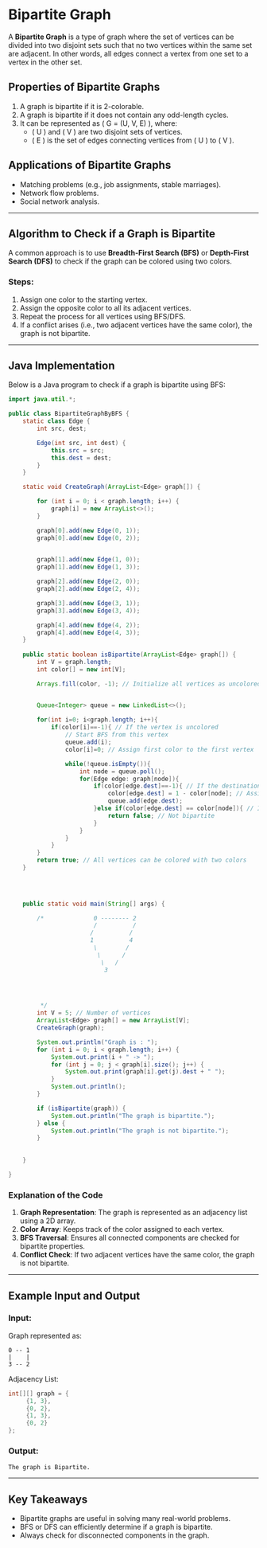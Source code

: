 
# Bipartite Graph

A **Bipartite Graph** is a type of graph where the set of vertices can be divided into two disjoint sets such that no two vertices within the same set are adjacent. In other words, all edges connect a vertex from one set to a vertex in the other set.

## Properties of Bipartite Graphs
1. A graph is bipartite if it is 2-colorable.
2. A graph is bipartite if it does not contain any odd-length cycles.
3. It can be represented as \( G = (U, V, E) \), where:
    - \( U \) and \( V \) are two disjoint sets of vertices.
    - \( E \) is the set of edges connecting vertices from \( U \) to \( V \).

## Applications of Bipartite Graphs
- Matching problems (e.g., job assignments, stable marriages).
- Network flow problems.
- Social network analysis.

---

## Algorithm to Check if a Graph is Bipartite
A common approach is to use **Breadth-First Search (BFS)** or **Depth-First Search (DFS)** to check if the graph can be colored using two colors.

### Steps:
1. Assign one color to the starting vertex.
2. Assign the opposite color to all its adjacent vertices.
3. Repeat the process for all vertices using BFS/DFS.
4. If a conflict arises (i.e., two adjacent vertices have the same color), the graph is not bipartite.

---

## Java Implementation

Below is a Java program to check if a graph is bipartite using BFS:

```java
import java.util.*;

public class BipartiteGraphByBFS {
    static class Edge {
        int src, dest;

        Edge(int src, int dest) {
            this.src = src;
            this.dest = dest;
        }
    }

    static void CreateGraph(ArrayList<Edge> graph[]) {

        for (int i = 0; i < graph.length; i++) {
            graph[i] = new ArrayList<>();
        }

        graph[0].add(new Edge(0, 1));
        graph[0].add(new Edge(0, 2));
        

        graph[1].add(new Edge(1, 0));
        graph[1].add(new Edge(1, 3));

        graph[2].add(new Edge(2, 0));
        graph[2].add(new Edge(2, 4));

        graph[3].add(new Edge(3, 1));
        graph[3].add(new Edge(3, 4));

        graph[4].add(new Edge(4, 2));
        graph[4].add(new Edge(4, 3));
    }
    
    public static boolean isBipartite(ArrayList<Edge> graph[]) {
        int V = graph.length;
        int color[] = new int[V];

        Arrays.fill(color, -1); // Initialize all vertices as uncolored (-1)


        Queue<Integer> queue = new LinkedList<>();
         
        for(int i=0; i<graph.length; i++){
            if(color[i]==-1){ // If the vertex is uncolored
                // Start BFS from this vertex
                queue.add(i);
                color[i]=0; // Assign first color to the first vertex

                while(!queue.isEmpty()){
                    int node = queue.poll();
                    for(Edge edge: graph[node]){
                        if(color[edge.dest]==-1){ // If the destination vertex is uncolored
                            color[edge.dest] = 1 - color[node]; // Assign opposite color
                            queue.add(edge.dest);
                        }else if(color[edge.dest] == color[node]){ // If the destination vertex has the same color as the current vertex
                            return false; // Not bipartite
                        }
                    }
                }
            }
        }
        return true; // All vertices can be colored with two colors
    }
    

     

    public static void main(String[] args) {

        /*              0 -------- 2
                        /          /
                       /          /
                       1          4
                        \        /
                         \      /
                          \   /
                           3
                     



         */
        int V = 5; // Number of vertices
        ArrayList<Edge> graph[] = new ArrayList[V];
        CreateGraph(graph);

        System.out.println("Graph is : ");
        for (int i = 0; i < graph.length; i++) {
            System.out.print(i + " -> ");
            for (int j = 0; j < graph[i].size(); j++) {
                System.out.print(graph[i].get(j).dest + " ");
            }
            System.out.println();
        }

        if (isBipartite(graph)) {
            System.out.println("The graph is bipartite.");
        } else {
            System.out.println("The graph is not bipartite.");
        }
       
       
    }

}
```

### Explanation of the Code
1. **Graph Representation**: The graph is represented as an adjacency list using a 2D array.
2. **Color Array**: Keeps track of the color assigned to each vertex.
3. **BFS Traversal**: Ensures all connected components are checked for bipartite properties.
4. **Conflict Check**: If two adjacent vertices have the same color, the graph is not bipartite.

---

## Example Input and Output

### Input:
Graph represented as:
```
0 -- 1
|    |
3 -- 2
```
Adjacency List:
```java
int[][] graph = {
     {1, 3},
     {0, 2},
     {1, 3},
     {0, 2}
};
```

### Output:
```
The graph is Bipartite.
```

---

## Key Takeaways
- Bipartite graphs are useful in solving many real-world problems.
- BFS or DFS can efficiently determine if a graph is bipartite.
- Always check for disconnected components in the graph.
